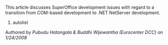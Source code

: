 <properties date="2016-05-11"
SortOrder="29"
/>

This article discusses SuperOffice development issues with regard to a transition from COM-based development to .NET NetServer development.

1. autolist

Authored by *Pubudu Hatangala & Buddhi Wijewantha (Eurocenter DCC) on 1/24/2008*
